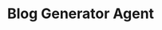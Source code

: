 ---
title: Blog Generator Agent
emoji: 🐨
colorFrom: green
colorTo: red
sdk: streamlit
sdk_version: 1.42.0
app_file: app.py
pinned: false
license: apache-2.0
short_description: Smart Blog Generation with Auto-Refinement
---